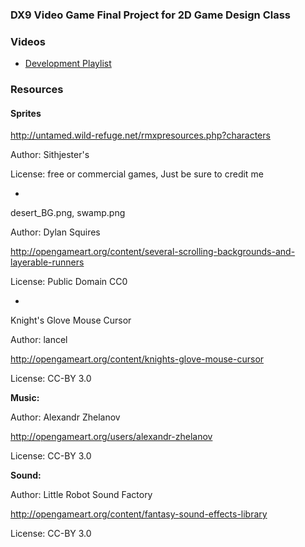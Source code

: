 ### DX9 Video Game Final Project for 2D Game Design Class ###

### Videos ###
* [Development Playlist](https://www.youtube.com/playlist?list=PLbmg72H4rIbyWMkN8sMWbOEkuttMtBfwX)
### Resources ###
#### Sprites ####

http://untamed.wild-refuge.net/rmxpresources.php?characters

Author: Sithjester's

License: free or commercial games, Just be sure to credit me
  
*

desert_BG.png, swamp.png

Author: Dylan Squires 

http://opengameart.org/content/several-scrolling-backgrounds-and-layerable-runners

License: Public Domain CC0

*

Knight's Glove Mouse Cursor

Author: lancel

http://opengameart.org/content/knights-glove-mouse-cursor

License: CC-BY 3.0


****Music:****

Author: Alexandr Zhelanov

http://opengameart.org/users/alexandr-zhelanov

License: CC-BY 3.0

****Sound:****

Author: Little Robot Sound Factory

http://opengameart.org/content/fantasy-sound-effects-library

License: CC-BY 3.0